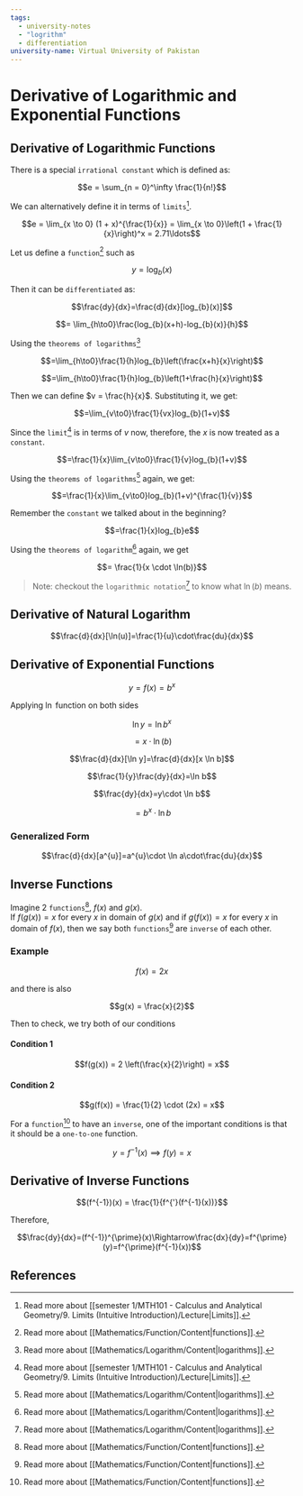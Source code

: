 ```yaml
---
tags:
  - university-notes
  - "logrithm"
  - differentiation
university-name: Virtual University of Pakistan
---
```


# Derivative of Logarithmic and Exponential Functions
## Derivative of Logarithmic Functions
There is a special `irrational constant` which is defined as:  

$$e = \sum_{n = 0}^\infty \frac{1}{n!}$$

We can alternatively define it in terms of `limits`[^1].  

$$e = \lim_{x \to 0} (1 + x)^{\frac{1}{x}} = \lim_{x \to 0}\left(1 + \frac{1}{x}\right)^x = 2.71\ldots$$

Let us define a `function`[^2] such as  

$$y = \log_b(x)$$

Then it can be `differentiated` as:  

$$\frac{dy}{dx}=\frac{d}{dx}[log_{b}(x)]$$

$$= \lim_{h\to0}\frac{log_{b}(x+h)-log_{b}(x)}{h}$$

Using the `theorems of logarithms`[^3]

$$=\lim_{h\to0}\frac{1}{h}log_{b}\left(\frac{x+h}{x}\right)$$

$$=\lim_{h\to0}\frac{1}{h}log_{b}\left(1+\frac{h}{x}\right)$$

Then we can define $v = \frac{h}{x}$. Substituting it, we get:  

$$=\lim_{v\to0}\frac{1}{vx}log_{b}(1+v)$$

Since the `limit`[^1] is in terms of $v$ now, therefore, the $x$ is now treated as a `constant`.  

$$=\frac{1}{x}\lim_{v\to0}\frac{1}{v}log_{b}(1+v)$$

Using the `theorems of logarithms`[^3] again, we get:  

$$=\frac{1}{x}\lim_{v\to0}log_{b}(1+v)^{\frac{1}{v}}$$

Remember the `constant` we talked about in the beginning?  

$$=\frac{1}{x}log_{b}e$$

Using the `theorems of logarithm`[^3] again, we get  

$$= \frac{1}{x \cdot \ln(b)}$$

>Note: checkout the `logarithmic notation`[^3] to know what $\ln(b)$ means.

## Derivative of Natural Logarithm

$$\frac{d}{dx}[\ln(u)]=\frac{1}{u}\cdot\frac{du}{dx}$$

## Derivative of Exponential Functions

$$y = f(x) = b^x$$

Applying $\ln$ function on both sides  

$$\ln y = \ln b^x$$

$$= x \cdot \ln (b)$$

$$\frac{d}{dx}[\ln y]=\frac{d}{dx}[x \ln b]$$

$$\frac{1}{y}\frac{dy}{dx}=\ln b$$

$$\frac{dy}{dx}=y\cdot \ln b$$

$$= b^x \cdot \ln b$$

### Generalized Form

$$\frac{d}{dx}[a^{u}]=a^{u}\cdot \ln a\cdot\frac{du}{dx}$$

## Inverse Functions
Imagine 2 `functions`[^2], $f(x)$ and $g(x)$.  
If $f(g(x)) = x$ for every $x$ in domain of $g(x)$ and if $g(f(x)) = x$ for every $x$ in domain of $f(x)$, then we say both `functions`[^2] are `inverse` of each other.

### Example

$$f(x) = 2x$$

and there is also  

$$g(x) = \frac{x}{2}$$

Then to check, we try both of our conditions  

#### Condition 1

$$f(g(x)) = 2 \left(\frac{x}{2}\right) = x$$

#### Condition 2

$$g(f(x)) = \frac{1}{2} \cdot (2x) = x$$

For a `function`[^2] to have an `inverse`, one of the important conditions is that it should be a `one-to-one` function.  

$$y = f^{-1}(x) \implies f(y) = x$$

## Derivative of Inverse Functions

$$(f^{-1})(x) = \frac{1}{f^{'}(f^{-1}(x))}$$

Therefore,  

$$\frac{dy}{dx}=(f^{-1})^{\prime}(x)\Rightarrow\frac{dx}{dy}=f^{\prime}(y)=f^{\prime}(f^{-1}(x))$$

## References

[^1]: Read more about [[semester 1/MTH101 - Calculus and Analytical Geometry/9. Limits (Intuitive Introduction)/Lecture|Limits]].
[^2]: Read more about [[Mathematics/Function/Content|functions]].
[^3]: Read more about [[Mathematics/Logarithm/Content|logarithms]].
